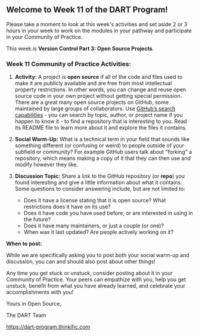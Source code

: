 ## **Welcome to Week 11 of the DART Program!**

Please take a moment to look at this week's activities and set aside 2 or 3 hours in your week to work on the modules in your pathway and participate in your Community of Practice.

This week is **Version Control Part 3: Open Source Projects**.

### **Week 11 Community of Practice Activities:**

1. **Activity:** A project is **open source** if all of the code and files used to make it are publicly available and are free from most intellectual property restrictions.  In other words, you can change and reuse open source code in your own project without getting special permission. There are a great many open source projects on GitHub, some maintained by large groups of collaborators. Use [GitHub’s search capabilities](https://github.com/search) - you can search by topic, author, or project name if you happen to know it - to find a repository that is interesting to you.  Read its README file to learn more about it and explore the files it contains. 

2. **Social Warm-Up:** What is a technical term in your field that sounds like something different (or confusing or weird) to people outside of your subfield or community? For example GitHub users talk about "forking" a repository, which means making a copy of it that they can then use and modify however they like.

3. **Discussion Topic:** Share a link to the GitHub repository (or **repo**) you found interesting and give a little information about what it contains. Some questions to consider answering include, but are not limited to:
    - Does it have a license stating that it is open source? What restrictions does it have on its use?
    - Does it have code you have used before, or are interested in using in the future? 
    - Does it have many maintainers, or just a couple (or one)?
    - When was it last updated? Are people actively working on it?



**When to post:**

While we are specifically asking you to post both your social warm-up and discussion, you can and should also post about other things!

Any time you get stuck or unstuck, consider posting about it in your Community of Practice. Your peers can empathize with you, help you get unstuck, benefit from what you have already learned, and celebrate your accomplishments with you!

 Yours in Open Source, 

The DART Team

https://dart-program.thinkific.com
